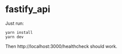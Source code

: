 # fastify_api

Just run:
```
yarn install
yarn dev
```

Then http://localhost:3000/healthcheck should work.
